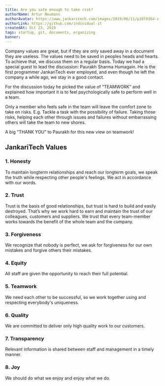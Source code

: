 ```yaml
---
title: Are you safe enough to take risk?
authorName: Artur Neumann
authorAvatar: https://www.jankaritech.com/images/2019/06/11/p1070364-c-light-800.jpg
authorLink: https://github.com/individual-it
createdAt: Oct 23, 2019
tags: startup, git, documents, organizing
banner: 
---
```


Company values are great, but if they are only saved away in a document they are useless. The values need to be saved in peoples heads and hearts. To achieve that, we discuss them on a regular basis.
Today we had a special guest to lead the discussion: Paurakh Sharma Humagain. He is the first programmer JankariTech ever employed, and even though he left the company a while ago, we stay in a good contact.

For the discussion today he picked the value of “TEAMWORK” and explained how important it is to feel psychologically safe to perform well in a team.

Only a member who feels safe in the team will leave the comfort zone to take on risks. E.g. Tackle a task with the possibility of failure. Taking those risks, helping each other through issues and failures without embarrassing others will take the team to new shores.

A big "THANK YOU" to Paurakh for this new view on teamwork!

## JankariTech Values
### 1. Honesty
To maintain longterm relationships and reach our longterm goals, we speak the truth while respecting other people's feelings. We act in accordance with our words.
### 2. Trust
Trust is the basis of good relationships, but trust is hard to build and easily destroyed. That’s why we work hard to earn and maintain the trust of our colleagues, customers and suppliers. We trust that every team-member works towards the benefit of the whole team and the company.
### 3. Forgiveness
We recognize that nobody is perfect, we ask for forgiveness for our own mistakes and forgive others their mistakes.
### 4. Equity
All staff are given the opportunity to reach their full potential.
### 5. Teamwork
We need each other to be successful, so we work together using and respecting everybody's uniqueness.
### 6. Quality
We are committed to deliver only high quality work to our customers.
### 7. Transparency
Relevant information is shared between staff and management in a timely manner.
### 8. Joy
We should do what we enjoy and enjoy what we do.
